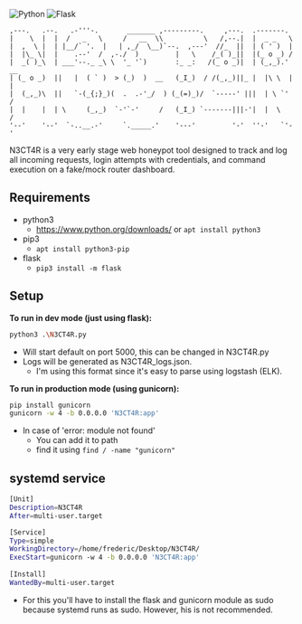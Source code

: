![Python](https://img.shields.io/badge/python-3670A0?style=for-the-badge&logo=python&logoColor=ffdd54) ![Flask](https://img.shields.io/badge/flask-%23000.svg?style=for-the-badge&logo=flask&logoColor=white) 


```
,---.   .--.   .-'''-.       _______ ,---------.     ,---.  .-------.     
|    \  |  |  /   _   \     /   __  \\          \   /,--.|  |  _ _   \    
|  ,  \ |  | |__/` '.  |   | ,_/  \__)`--.  ,---'  //_  ||  | ( ' )  |    
|  |\_ \|  |    .--'  /  ,-./  )         |   \    /_( )_||  |(_ o _) /    
|  _( )_\  | ___'--._ _\ \  '_ '`)       :_ _:   /(_ o _)|  | (_,_).' __  
| (_ o _)  ||   |  ( ` )  > (_)  )  __   (_I_)  / /(_,_)||_ |  |\ \  |  | 
|  (_,_)\  ||   `-(_{;}_)(  .  .-'_/  ) (_(=)_)/  `-----' |||  | \ `'   / 
|  |    |  | \     (_,_)  `-'`-'     /   (_I_) `-------|||-'|  |  \    /  
'--'    '--'  `-..__.-'     `._____.'    '---'         '-'  ''-'   `'-'  
```

N3CT4R is a very early stage web honeypot tool designed to track and log all incoming requests, login attempts with credentials, and command execution on a fake/mock router dashboard.

## Requirements

- python3
    - https://www.python.org/downloads/ or `apt install python3`
- pip3
    - `apt install python3-pip`
- flask
    - `pip3 install -m flask`

## Setup

**To run in dev mode (just using flask):**
```bash
python3 .\N3CT4R.py
```
- Will start default on port 5000, this can be changed in N3CT4R.py
- Logs will be generated as N3CT4R_logs.json. 
    - I'm using this format since it's easy to parse using logstash (ELK).

**To run in production mode (using gunicorn):**
```bash
pip install gunicorn
gunicorn -w 4 -b 0.0.0.0 'N3CT4R:app'
```

- In case of 'error: module not found'
    - You can add it to path
    - find it using `find / -name "gunicorn"`

## systemd service

```bash
[Unit]
Description=N3CT4R
After=multi-user.target

[Service]
Type=simple
WorkingDirectory=/home/frederic/Desktop/N3CT4R/
ExecStart=gunicorn -w 4 -b 0.0.0.0 'N3CT4R:app'
 
[Install]
WantedBy=multi-user.target
```

- For this you'll have to install the flask and gunicorn module as sudo because systemd runs as sudo. However, his is not recommended.